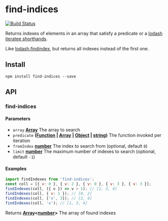 # find-indices

[![Build Status](https://travis-ci.com/safer-bwd/find-indices.svg?branch=master)](https://travis-ci.com/safer-bwd/find-indices)

Returns indexes of elements in an array that satisfy a predicate or a [lodash iteratee shorthands](https://lodash.com/docs#iteratee).

Like [lodash.findindex](https://lodash.com/docs#findIndex), but returns all indexes instead of the first one.

## Install

    npm install find-indices --save

## API

<!-- Generated by documentation.js. Update this documentation by updating the source code. -->

### find-indices

#### Parameters

-   `array` **[Array](https://developer.mozilla.org/docs/Web/JavaScript/Reference/Global_Objects/Array)** The array to search
-   `predicate` **([Function](https://developer.mozilla.org/docs/Web/JavaScript/Reference/Statements/function) \| [Array](https://developer.mozilla.org/docs/Web/JavaScript/Reference/Global_Objects/Array) \| [Object](https://developer.mozilla.org/docs/Web/JavaScript/Reference/Global_Objects/Object) \| [string](https://developer.mozilla.org/docs/Web/JavaScript/Reference/Global_Objects/String))** The function invoked per iteration
-   `fromIndex` **[number](https://developer.mozilla.org/docs/Web/JavaScript/Reference/Global_Objects/Number)** The index to search from (optional, default `0`)
-   `limit` **[number](https://developer.mozilla.org/docs/Web/JavaScript/Reference/Global_Objects/Number)** The maximum number of indexes to search (optional, default `-1`)

#### Examples

```javascript
import findIndexes from 'find-indices';
const coll = [{ v: 0 }, { v: 2 }, { v: 0 }, { v: 3 }, { v: 3 }];
findIndexes(coll, ({ v }) => v > 1); // [1, 3, 4]
findIndexes(coll, { v: 1 }); // [0, 2]
findIndexes(coll, ['v', 3]); // [3, 4]
findIndexes(coll, 'v'); // [1, 3, 4]
```

Returns **[Array](https://developer.mozilla.org/docs/Web/JavaScript/Reference/Global_Objects/Array)&lt;[number](https://developer.mozilla.org/docs/Web/JavaScript/Reference/Global_Objects/Number)>** The array of found indexes
